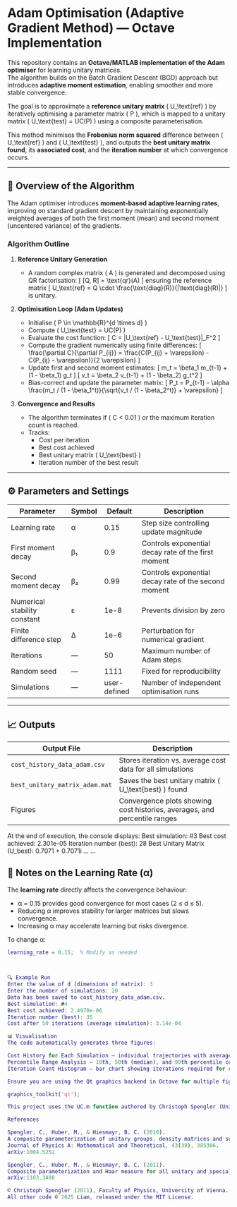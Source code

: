 # Adam Optimisation (Adaptive Gradient Method) — Octave Implementation

This repository contains an **Octave/MATLAB implementation of the Adam optimiser** for learning unitary matrices.  
The algorithm builds on the Batch Gradient Descent (BGD) approach but introduces **adaptive moment estimation**, enabling smoother and more stable convergence.

The goal is to approximate a **reference unitary matrix** \( U_\text{ref} \) by iteratively optimising a parameter matrix \( P \), which is mapped to a unitary matrix \( U_\text{test} = UC(P) \) using a composite parameterisation.

This method minimises the **Frobenius norm squared** difference between \( U_\text{ref} \) and \( U_\text{test} \), and outputs the **best unitary matrix found**, its **associated cost**, and the **iteration number** at which convergence occurs.

---

## 🧠 Overview of the Algorithm

The Adam optimiser introduces **moment-based adaptive learning rates**, improving on standard gradient descent by maintaining exponentially weighted averages of both the first moment (mean) and second moment (uncentered variance) of the gradients.

### Algorithm Outline

1. **Reference Unitary Generation**
   - A random complex matrix \( A \) is generated and decomposed using QR factorisation:
     \[
     [Q, R] = \text{qr}(A)
     \]
     ensuring the reference matrix
     \[
     U_\text{ref} = Q \cdot \frac{\text{diag}(R)}{|\text{diag}(R)|}
     \]
     is unitary.

2. **Optimisation Loop (Adam Updates)**
   - Initialise \( P \in \mathbb{R}^{d \times d} \)
   - Compute \( U_\text{test} = UC(P) \)
   - Evaluate the cost function:
     \[
     C = \|U_\text{ref} - U_\text{test}\|_F^2
     \]
   - Compute the gradient numerically using finite differences:
     \[
     \frac{\partial C}{\partial P_{ij}} = \frac{C(P_{ij} + \varepsilon) - C(P_{ij} - \varepsilon)}{2 \varepsilon}
     \]
   - Update first and second moment estimates:
     \[
     m_t = \beta_1 m_{t-1} + (1 - \beta_1) g_t
     \]
     \[
     v_t = \beta_2 v_{t-1} + (1 - \beta_2) g_t^2
     \]
   - Bias-correct and update the parameter matrix:
     \[
     P_t = P_{t-1} - \alpha \frac{m_t / (1 - \beta_1^t)}{\sqrt{v_t / (1 - \beta_2^t)} + \varepsilon}
     \]

3. **Convergence and Results**
   - The algorithm terminates if \( C < 0.01 \) or the maximum iteration count is reached.
   - Tracks:
     - Cost per iteration  
     - Best cost achieved  
     - Best unitary matrix \( U_\text{best} \)  
     - Iteration number of the best result  

---

## ⚙️ Parameters and Settings

| Parameter | Symbol | Default | Description |
|------------|---------|----------|-------------|
| Learning rate | α | 0.15 | Step size controlling update magnitude |
| First moment decay | β₁ | 0.9 | Controls exponential decay rate of the first moment |
| Second moment decay | β₂ | 0.99 | Controls exponential decay rate of the second moment |
| Numerical stability constant | ε | 1e-8 | Prevents division by zero |
| Finite difference step | Δ | 1e-6 | Perturbation for numerical gradient |
| Iterations | — | 50 | Maximum number of Adam steps |
| Random seed | — | 1111 | Fixed for reproducibility |
| Simulations | — | user-defined | Number of independent optimisation runs |

---

## 📈 Outputs

| Output File | Description |
|--------------|-------------|
| `cost_history_data_adam.csv` | Stores iteration vs. average cost data for all simulations |
| `best_unitary_matrix_adam.mat` | Saves the best unitary matrix \( U_\text{best} \) found |
| Figures | Convergence plots showing cost histories, averages, and percentile ranges |

At the end of execution, the console displays:
Best simulation: #3
Best cost achieved: 2.301e-05
Iteration number (best): 28
Best Unitary Matrix (U_best):
0.7071 + 0.7071i ...
...

## 🧩 Notes on the Learning Rate (α)

The **learning rate** directly affects the convergence behaviour:
- α = 0.15 provides good convergence for most cases (2 ≤ d ≤ 5).
- Reducing α improves stability for larger matrices but slows convergence.
- Increasing α may accelerate learning but risks divergence.

To change α:
```matlab
learning_rate = 0.15;  % Modify as needed



🔍 Example Run
Enter the value of d (dimensions of matrix): 3
Enter the number of simulations: 20
Data has been saved to cost_history_data_adam.csv.
Best simulation: #4
Best cost achieved: 2.4970e-06
Iteration number (best): 35
Cost after 50 iterations (average simulation): 3.14e-04

📊 Visualisation
The code automatically generates three figures:

Cost History for Each Simulation – individual trajectories with average trend
Percentile Range Analysis – 10th, 50th (median), and 90th percentile cost evolution
Iteration Count Histogram – bar chart showing iterations required for convergence

Ensure you are using the Qt graphics backend in Octave for multiple figure windows:

graphics_toolkit('qt');

This project uses the UC.m function authored by Christoph Spengler (University of Vienna, 2011) for the composite parameterisation of the unitary group U(d).

References

Spengler, C., Huber, M., & Hiesmayr, B. C. (2010).
A composite parameterization of unitary groups, density matrices and subspaces.
Journal of Physics A: Mathematical and Theoretical, 43(38), 385306.
arXiv:1004.5252

Spengler, C., Huber, M., & Hiesmayr, B. C. (2011).
Composite parameterization and Haar measure for all unitary and special unitary groups.
arXiv:1103.3408

© Christoph Spengler (2011), Faculty of Physics, University of Vienna.
All other code © 2025 Liam, released under the MIT License.
